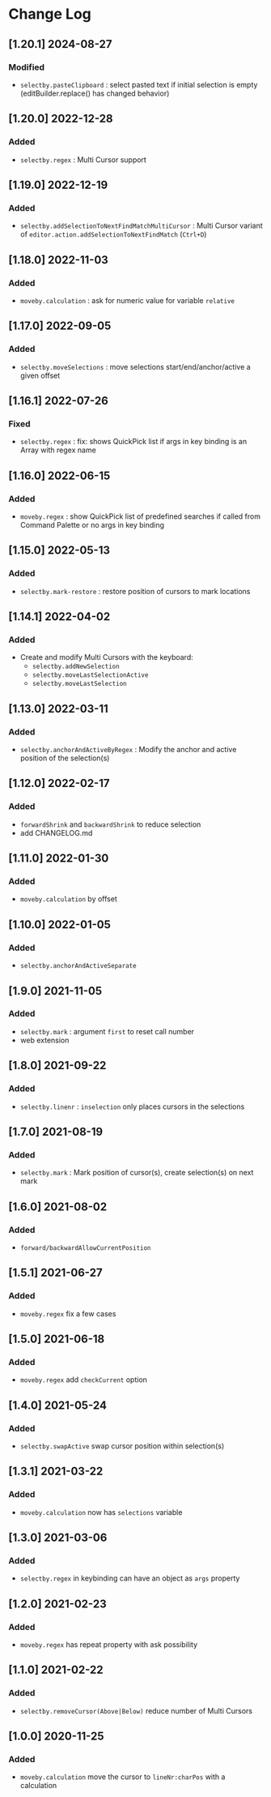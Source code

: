 # Change Log

## [1.20.1] 2024-08-27
### Modified
- `selectby.pasteClipboard` : select pasted text if initial selection is empty (editBuilder.replace() has changed behavior)

## [1.20.0] 2022-12-28
### Added
- `selectby.regex` : Multi Cursor support

## [1.19.0] 2022-12-19
### Added
- `selectby.addSelectionToNextFindMatchMultiCursor` : Multi Cursor variant of `editor.action.addSelectionToNextFindMatch` (`Ctrl+D`)

## [1.18.0] 2022-11-03
### Added
- `moveby.calculation` : ask for numeric value for variable `relative`

## [1.17.0] 2022-09-05
### Added
- `selectby.moveSelections` : move selections start/end/anchor/active a given offset

## [1.16.1] 2022-07-26
### Fixed
- `selectby.regex` : fix: shows QuickPick list if args in key binding is an Array with regex name

## [1.16.0] 2022-06-15
### Added
- `moveby.regex` : show QuickPick list of predefined searches if called from Command Palette or no args in key binding

## [1.15.0] 2022-05-13
### Added
- `selectby.mark-restore` : restore position of cursors to mark locations

## [1.14.1] 2022-04-02
### Added
- Create and modify Multi Cursors with the keyboard:
  - `selectby.addNewSelection`
  - `selectby.moveLastSelectionActive`
  - `selectby.moveLastSelection`

## [1.13.0] 2022-03-11
### Added
- `selectby.anchorAndActiveByRegex` : Modify the anchor and active position of the selection(s)

## [1.12.0] 2022-02-17
### Added
- `forwardShrink` and `backwardShrink` to reduce selection
- add CHANGELOG.md

## [1.11.0] 2022-01-30
### Added
- `moveby.calculation` by offset

## [1.10.0] 2022-01-05
### Added
- `selectby.anchorAndActiveSeparate`

## [1.9.0] 2021-11-05
### Added
- `selectby.mark` : argument `first` to reset call number
- web extension

## [1.8.0] 2021-09-22
### Added
- `selectby.linenr` : `inselection` only places cursors in the selections

## [1.7.0] 2021-08-19
### Added
- `selectby.mark` : Mark position of cursor(s), create selection(s) on next mark

## [1.6.0] 2021-08-02
### Added
- `forward/backwardAllowCurrentPosition`

## [1.5.1] 2021-06-27
### Added
- `moveby.regex` fix a few cases

## [1.5.0] 2021-06-18
### Added
- `moveby.regex` add `checkCurrent` option

## [1.4.0] 2021-05-24
### Added
- `selectby.swapActive` swap cursor position within selection(s)

## [1.3.1] 2021-03-22
### Added
- `moveby.calculation` now has `selections` variable

## [1.3.0] 2021-03-06
### Added
- `selectby.regex` in keybinding can have an object as `args` property

## [1.2.0] 2021-02-23
### Added
- `moveby.regex` has repeat property with ask possibility

## [1.1.0] 2021-02-22
### Added
- `selectby.removeCursor(Above|Below)` reduce number of Multi Cursors

## [1.0.0] 2020-11-25
### Added
- `moveby.calculation` move the cursor to `lineNr:charPos` with a calculation
